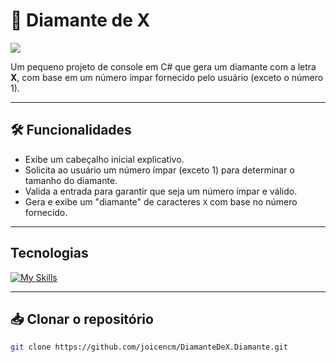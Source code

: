﻿# 💎 Diamante de X

![](https://imgur.com/BUJ1k3e.gif)

Um pequeno projeto de console em C# que gera um diamante com a letra **X**, com base em um número ímpar fornecido pelo usuário (exceto o número 1).

---

## 🛠️ Funcionalidades

- Exibe um cabeçalho inicial explicativo.
- Solicita ao usuário um número ímpar (exceto 1) para determinar o tamanho do diamante.
- Valida a entrada para garantir que seja um número ímpar e válido.
- Gera e exibe um "diamante" de caracteres `X` com base no número fornecido.

---
## Tecnologias

[![My Skills](https://skillicons.dev/icons?i=visualstudio,cs,dotnet,git,github)](https://skillicons.dev)

---
## 📥 Clonar o repositório

```bash
git clone https://github.com/joicencm/DiamanteDeX.Diamante.git
```



